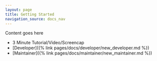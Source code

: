 ```yaml
---
layout: page
title: Getting Started
navigation_source: docs_nav
---
```


Content goes here

- 3 Minute Tutorial/Video/Screencap
- [Developer]({% link pages/docs/developer/new_developer.md %})
- [Maintainer]({% link pages/docs/maintainer/new_maintainer.md %})
